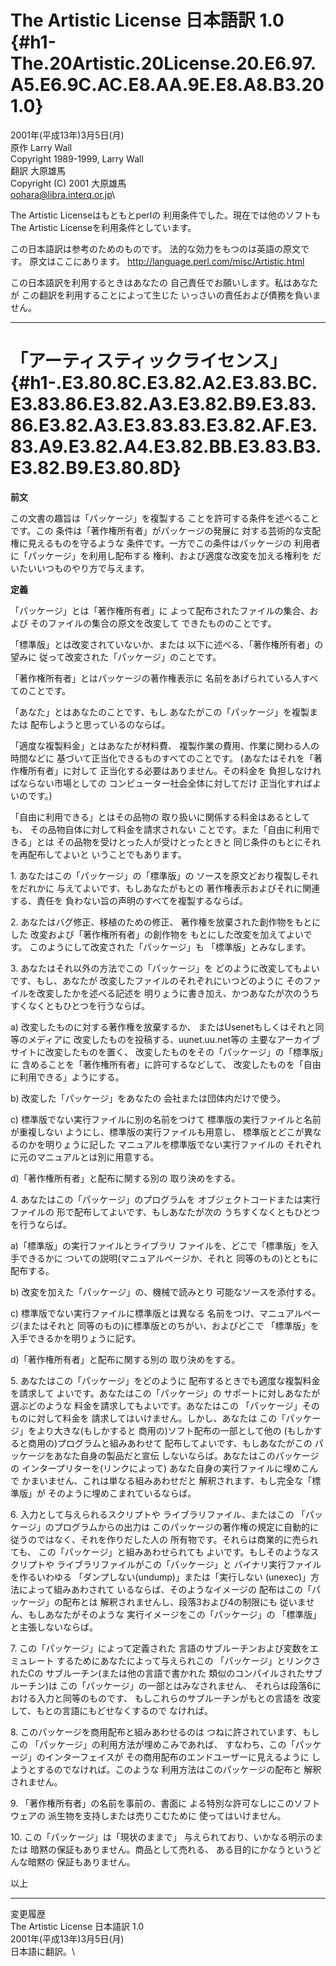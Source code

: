 The Artistic License 日本語訳 1.0 {#h1-The.20Artistic.20License.20.E6.97.A5.E6.9C.AC.E8.AA.9E.E8.A8.B3.201.0}
=================================

2001年(平成13年)3月5日(月)\
原作 Larry Wall\
Copyright 1989-1999, Larry Wall\
翻訳 大原雄馬\
Copyright (C) 2001 大原雄馬\
oohara@libra.interq.or.jp\

The Artistic Licenseはもともとperlの
利用条件でした。現在では他のソフトも The Artistic
Licenseを利用条件としています。

この日本語訳は参考のためのものです。
法的な効力をもつのは英語の原文です。 原文はここにあります。
<http://language.perl.com/misc/Artistic.html>

この日本語訳を利用するときはあなたの
自己責任でお願いします。私はあなたが
この翻訳を利用することによって生じた
いっさいの責任および債務を負いません。

------------------------------------------------------------------------

「アーティスティックライセンス」 {#h1-.E3.80.8C.E3.82.A2.E3.83.BC.E3.83.86.E3.82.A3.E3.82.B9.E3.83.86.E3.82.A3.E3.83.83.E3.82.AF.E3.83.A9.E3.82.A4.E3.82.BB.E3.83.B3.E3.82.B9.E3.80.8D}
================================

**前文**

この文書の趣旨は「パッケージ」を複製する
ことを許可する条件を述べることです。この
条件は「著作権所有者」がパッケージの発展に
対する芸術的な支配権に見えるものを守るような
条件です。一方でこの条件はパッケージの
利用者に「パッケージ」を利用し配布する
権利、および適度な改変を加える権利を だいたいいつものやり方で与えます。

**定義**

「パッケージ」とは「著作権所有者」に
よって配布されたファイルの集合、および
そのファイルの集合の原文を改変して できたもののことです。

「標準版」とは改変されていないか、または
以下に述べる、「著作権所有者」の望みに
従って改変された「パッケージ」のことです。

「著作権所有者」とはパッケージの著作権表示に
名前をあげられている人すべてのことです。

「あなた」とはあなたのことです、もし
あなたがこの「パッケージ」を複製または 配布しようと思っているのならば。

「適度な複製料金」とはあなたが材料費、
複製作業の費用、作業に関わる人の時間などに
基づいて正当化できるものすべてのことです。
(あなたはそれを「著作権所有者」に対して
正当化する必要はありません。その料金を
負担しなければならない市場としての コンピューター社会全体に対してだけ
正当化すればよいのです。)

「自由に利用できる」とはその品物の
取り扱いに関係する料金はあるとしても、
その品物自体に対して料金を請求されない
ことです。また「自由に利用できる」とは
その品物を受けとった人が受けとったときと
同じ条件のもとにそれを再配布してよいと いうことでもあります。

1\. あなたはこの「パッケージ」の「標準版」の
ソースを原文どおり複製しそれをだれかに
与えてよいです、もしあなたがもとの
著作権表示およびそれに関連する、責任を
負わない旨の声明のすべてを複製するならば。

2\. あなたはバグ修正、移植のための修正、
著作権を放棄された創作物をもとにした
改変および「著作権所有者」の創作物を もとにした改変を加えてよいです。
このようにして改変された「パッケージ」も 「標準版」とみなします。

3\. あなたはそれ以外の方法でこの「パッケージ」を
どのように改変してもよいです、もし、あなたが
改変したファイルのそれぞれにいつどのように
そのファイルを改変したかを述べる記述を
明りょうに書き加え、かつあなたが次のうち
すくなくともひとつを行うならば。

<div class="indent">

a\) 改変したものに対する著作権を放棄するか、
またはUsenetもしくはそれと同等のメディアに
改変したものを投稿する、uunet.uu.net等の
主要なアーカイブサイトに改変したものを置く、
改変したものをその「パッケージ」の「標準版」に
含めることを「著作権所有者」に許可するなどして、
改変したものを「自由に利用できる」ようにする。

</div>

<div class="indent">

b\) 改変した「パッケージ」をあなたの 会社または団体内だけで使う。

</div>

<div class="indent">

c\) 標準版でない実行ファイルに別の名前をつけて
標準版の実行ファイルと名前が重複しない
ようにし、標準版の実行ファイルも用意し、
標準版とどこが異なるのかを明りょうに記した
マニュアルを標準版でない実行ファイルの
それぞれに元のマニュアルとは別に用意する。

</div>

<div class="indent">

d)「著作権所有者」と配布に関する別の 取り決めをする。

</div>

4\. あなたはこの「パッケージ」のプログラムを
オブジェクトコードまたは実行ファイルの
形で配布してよいです、もしあなたが次の
うちすくなくともひとつを行うならば。

<div class="indent">

a)「標準版」の実行ファイルとライブラリ
ファイルを、どこで「標準版」を入手できるかに
ついての説明(マニュアルページか、それと 同等のもの)とともに配布する。

</div>

<div class="indent">

b\) 改変を加えた「パッケージ」の、機械で読みとり 可能なソースを添付する。

</div>

<div class="indent">

c\) 標準版でない実行ファイルに標準版とは異なる
名前をつけ、マニュアルページ(またはそれと
同等のもの)に標準版とのちがい、およびどこで
「標準版」を入手できるかを明りょうに記す。

</div>

<div class="indent">

d)「著作権所有者」と配布に関する別の 取り決めをする。

</div>

5\. あなたはこの「パッケージ」をどのように
配布するときでも適度な複製料金を請求して
よいです。あなたはこの「パッケージ」の
サポートに対しあなたが選ぶどのような
料金を請求してもよいです。あなたはこの
「パッケージ」そのものに対して料金を
請求してはいけません。しかし、あなたは
この「パッケージ」をより大きな(もしかすると
商用の)ソフト配布の一部として他の
(もしかすると商用の)プログラムと組みあわせて
配布してよいです、もしあなたがこの パッケージをあなた自身の製品だと宣伝
しないならば。あなたはこのパッケージの
インタープリターを(リンクによって) あなた自身の実行ファイルに埋めこんで
かまいません、これは単なる組みあわせだと
解釈されます、もし完全な「標準版」が そのように埋めこまれているならば。

6\. 入力として与えられるスクリプトや ライブラリファイル、またはこの
「パッケージ」のプログラムからの出力は
このパッケージの著作権の規定に自動的に
従うのではなく、それを作りだした人の
所有物です。それらは商業的に売られても、
この「パッケージ」と組みあわせられても
よいです。もしそのようなスクリプトや
ライブラリファイルがこの「パッケージ」と
バイナリ実行ファイルを作るいわゆる
「ダンプしない(undump)」または「実行しない
(unexec)」方法によって組みあわされて いるならば、そのようなイメージの
配布はこの「パッケージ」の配布とは
解釈されませんし、段落3および4の制限にも
従いません、もしあなたがそのような 実行イメージをこの「パッケージ」の
「標準版」と主張しないならば。

7\. この「パッケージ」によって定義された
言語のサブルーチンおよび変数をエミュレート
するためにあなたによって与えられこの 「パッケージ」とリンクされたCの
サブルーチン(または他の言語で書かれた
類似のコンパイルされたサブルーチン)は
この「パッケージ」の一部とはみなされません、
それらは段落6における入力と同等のものです、
もしこれらのサブルーチンがもとの言語を
改変して、もとの言語にもどせなくするので なければ。

8\. このパッケージを商用配布と組みあわせるのは
つねに許されています、もしこの
「パッケージ」の利用方法が埋めこみであれば、
すなわち、この「パッケージ」のインターフェイスが
その商用配布のエンドユーザーに見えるように
しようとするのでなければ。このような 利用方法はこのパッケージの配布と
解釈されません。

9\. 「著作権所有者」の名前を事前の、書面に
よる特別な許可なしにこのソフトウェアの
派生物を支持しまたは売りこむために 使ってはいけません。

10\. この「パッケージ」は「現状のままで」
与えられており、いかなる明示のまたは
暗黙の保証もありません。商品として売れる、
ある目的にかなうというどんな暗黙の 保証もありません。

以上

------------------------------------------------------------------------

変更履歴\
The Artistic License 日本語訳 1.0\
2001年(平成13年)3月5日(月)\
日本語に翻訳。\

